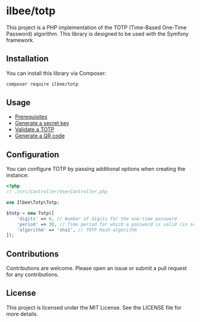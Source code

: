 # ilbee/totp
This project is a PHP implementation of the TOTP (Time-Based One-Time Password) algorithm.
This library is designed to be used with the Symfony framework.

## Installation
You can install this library via Composer:
```bash
composer require ilbee/totp
```

## Usage
* [Prerequisites](doc/USAGE.md#prerequisites)
* [Generate a secret key](doc/USAGE.md#generate_a_secret_key)
* [Validate a TOTP](doc/USAGE.md#validate_a_totp)
* [Generate a QR code](doc/USAGE.md#generate_a_qr_code)

## Configuration
You can configure TOTP by passing additional options when creating the instance:

```php
<?php
// ./src/Controller/UserController.php

use Ilbee\Totp\Totp;

$totp = new Totp([
    'digits' => 6, // Number of digits for the one-time password
    'period' => 30, // Time period for which a password is valid (in seconds)
    'algorithm' => 'sha1', // TOTP Hash algorithm
]);
```

## Contributions
Contributions are welcome.
Please open an issue or submit a pull request for any contributions.

## License
This project is licensed under the MIT License.
See the LICENSE file for more details.